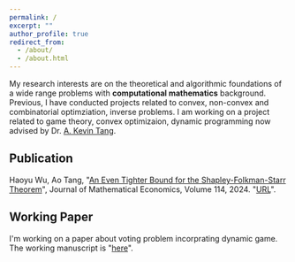 ```yaml
---
permalink: /
excerpt: ""
author_profile: true
redirect_from: 
  - /about/
  - /about.html
---
```


My research interests are on the theoretical and algorithmic foundations of a wide range problems with **computational mathematics** background. Previous, I have conducted projects related to convex, non-convex and combinatorial optimziation, inverse problems. I am working on a project related to game theory, convex optimizaion, dynamic programming now advised by Dr. [A. Kevin Tang](https://www.ece.cornell.edu/faculty-directory/kevin-tang).

## Publication

Haoyu Wu, Ao Tang, "[An Even Tighter Bound for the Shapley-Folkman-Starr Theorem](https://haoyuwu02.github.io/files/SFS.pdf)", Journal of Mathematical Economics, Volume 114, 2024. "[URL](https://doi.org/10.1016/j.jmateco.2024.103028)".

## Working Paper

I'm working on a paper about voting problem incorprating dynamic game. The working manuscript is "[here](https://haoyuwu02.github.io/files/Voting.pdf)".



<!-- ## Working Project

- Ideal Position of the Voting Problem in Game Theory. "[Progress_Report](./files/Voting_Working.pdf)", "[Presentation_Beamer](./files/Progress_Voting_Beamer.pdf)".

## Previous Projects

- "[Error Esitmation via a Refined Shapley-Folkman Lemma](./files/SF.pdf)", "[Slides](./files/3900_Beamer.pdf)". 
- Maximization of Submodular Function
- Signal Recovering, "[Project Report](./files/Signal_Recovering_Final_Report.pdf)", "[Presentation_Beamer](./files/Signal_Recovering_Beamer.pdf)".
- Computational Optimal Transport, "[Project Report](./files/Optimal_Transport_Report.pdf)", "[Presentation Beamer](./files/Optimal_Transport_Presentation_Beamer.pdf)".
- Flow Geometry "[Project Report](./files/Flow_Geometry_Report.pdf)". -->